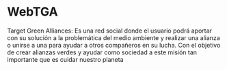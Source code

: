 # WebTGA
 Target Green Alliances: Es una red social  donde el usuario podrá aportar con su solución a la
 problemática del medio ambiente y realizar una alianza o unirse a una para ayudar a otros
 compañeros en su lucha. Con el objetivo de crear alianzas verdes y ayudar como sociedad a este
 misión tan importante que es cuidar nuestro planeta
